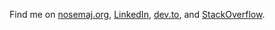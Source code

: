 Find me on [nosemaj.org](https://nosemaj.org), [LinkedIn](https://linkedin.com/in/jamesonwilliams), [dev.to](https://dev.to/jameson), and [StackOverflow](https://stackoverflow.com/users/695787/jameson).
